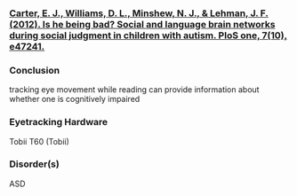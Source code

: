 ### [Carter, E. J., Williams, D. L., Minshew, N. J., & Lehman, J. F. (2012). Is he being bad? Social and language brain networks during social judgment in children with autism. PloS one, 7(10), e47241.](http://journals.plos.org/plosone/article?id=10.1371/journal.pone.0047241)
### Conclusion
tracking eye movement while reading can provide information about whether one is cognitively impaired
### Eyetracking Hardware
Tobii T60 (Tobii)
### Disorder(s)
ASD
